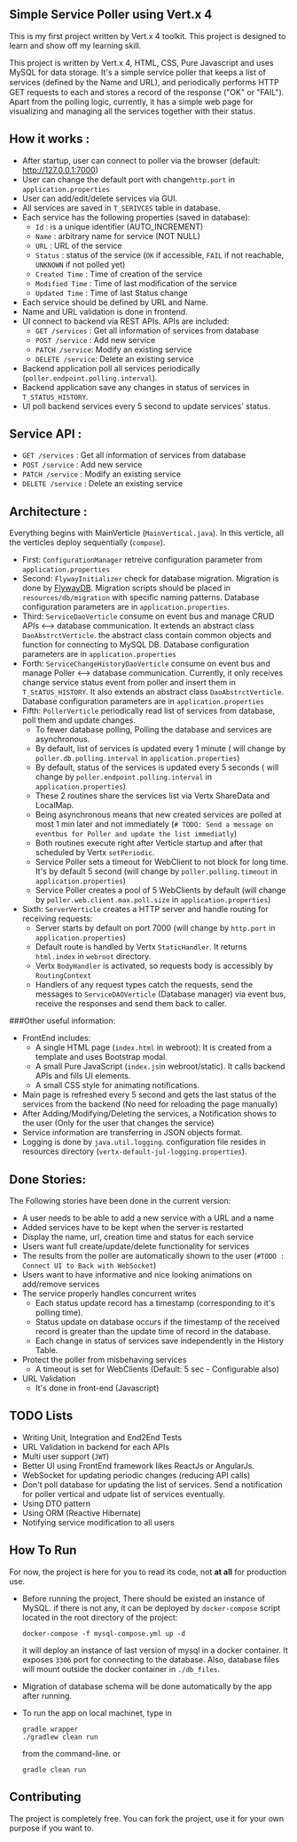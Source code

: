 ## Simple Service Poller using Vert.x 4

This is my first project written by Vert.x 4 toolkit.
This project is designed to learn and show off my learning skill.

This project is written by Vert.x 4, HTML, CSS, Pure Javascript and uses MySQL for data storage. It's a simple service poller that keeps a list of services (deﬁned by the Name and URL), and periodically performs HTTP GET requests to each and stores a record of the response ("OK" or "FAIL"). Apart from the polling logic, currently, it has a simple web page for visualizing and managing all the services together with their status.

## How it works :

* After startup, user can connect to poller via the browser (default: http://127.0.0.1:7000)
* User can change the default port with change`http.port` in `application.properties`
* User can add/edit/delete services via GUI.
* All services are saved in `T_SERIVCES` table in database.
* Each service has the following properties (saved in database):
  * `Id` : is a unique identifier (AUTO_INCREMENT)
  * `Name` : arbitrary name for service (NOT NULL)
  * `URL` : URL of the service
  * `Status` : status of the service (`OK` if accessible, `FAIL` if not reachable, `UNKNOWN` if not polled yet)
  * `Created Time` : Time of creation of the service
  * `Modified Time` : Time of last modification of the service
  * `Updated Time` : Time of last Status change
* Each service should be defined by URL and Name.
* Name and URL validation is done in frontend.
* UI connect to backend via REST APIs. APIs are included:
  * `GET /services` : Get all information of services from database
  * `POST /service` : Add new service
  * `PATCH /service`: Modify an existing service
  * `DELETE /service`: Delete an existing service
* Backend application poll all services periodically (`poller.endpoint.polling.interval`).
* Backend application save any changes in status of services in `T_STATUS_HISTORY`.
* UI poll backend services every 5 second to update services' status.


## Service API :

* `GET /services` : Get all information of services from database
* `POST /service` : Add new service
* `PATCH /service` : Modify an existing service
* `DELETE /service` : Delete an existing service

## Architecture :

Everything begins with MainVerticle (`MainVertical.java`).
In this verticle, all the verticles deploy sequentially (`compose`).

* First: `ConfigurationManager` retreive configuration parameter from `application.properties`
* Second: `FlywayInitializer` check for database migration. Migration is done by [FlywayDB](https://flywaydb.org). Migration scripts should be placed in `resources/db/migration` with specific naming patterns. Database configuration parameters are in `application.properties`.
* Third: `ServiceDaoVerticle` consume on event bus and manage CRUD APIs <--> database communication. It extends an abstract class `DaoAbstrctVerticle`. the abstract class contain common objects and function for connecting to MySQL DB. Database configuration parameters are in `application.properties`
* Forth: `ServiceChangeHistoryDaoVerticle` consume on event bus and manage Poller <--> database communication. Currently, it only receives change service status event from poller and insert them in `T_StATUS_HISTORY`. It also extends an abstract class `DaoAbstrctVerticle`. Database configuration parameters are in `application.properties`
* Fifth: `PollerVerticle` periodically read list of services from database, poll them and update changes.
  * To fewer database polling, Polling the database and services are asynchronous.
  * By default, list of services is updated every 1 minute ( will change by `poller.db.polling.interval` in `application.properties`)
  * By default, status of the services is updated every 5 seconds ( will change by `poller.endpoint.polling.interval` in `application.properties`)
  * These 2 routines share the services list via Vertx ShareData and LocalMap.
  * Being asynchronous means that new created services are polled at most 1 min later and not immediately (`# TODO: Send a message on eventbus for Poller and update the list immediatly`)
  * Both routines execute right after Verticle startup and after that scheduled by Vertx `setPeriodic`.
  * Service Poller sets a timeout for WebClient to not block for long time. It's by default 5 second (will change by `poller.polling.timeout` in `application.properties`)
  * Service Poller creates a pool of 5 WebClients by default (will change by `poller.web.client.max.poll.size` in `application.properties`)
* Sixth: `ServerVerticle` creates a HTTP server and handle routing for receiving requests:
  * Server starts by default on port 7000 (will change by `http.port` in `application.properties`)
  * Default route is handled by Vertx `StaticHandler`. It returns `html.index` in `webroot` directory.
  * Vertx `BodyHandler` is activated, so requests body is accessibly by `RoutingContext`
  * Handlers of any request types catch the requests, send the messages to `ServiceDAOVerticle` (Database manager) via event bus, receive the responses and send them back to caller.

###Other useful information:
* FrontEnd includes:
  * A single HTML page (`index.html` in webroot): It is created from a template and uses Bootstrap modal.
  * A small Pure JavaScript (`index.js`in webroot/static). It calls backend APIs and fills UI elements.
  * A small CSS style for animating notifications.
* Main page is refreshed every 5 second and gets the last status of the services from the backend (No need for reloading the page manually)
* After Adding/Modifying/Deleting the services, a Notification shows to the user (Only for the user that changes the service)
* Service information are transferring in JSON objects format.
* Logging is done by `java.util.logging`. configuration file resides in resources directory (`vertx-default-jul-logging.properties`).

## Done Stories:

The Following stories have been done in the current version:
* A user needs to be able to add a new service with a URL and a name
* Added services have to be kept when the server is restarted
* Display the name, url, creation time and status for each service
* Users want full create/update/delete functionality for services
* The results from the poller are automatically shown to the user (`#TODO : Connect UI to Back with WebSocket`)
* Users want to have informative and nice looking animations on add/remove services
* The service properly handles concurrent writes
  * Each status update record has a timestamp (corresponding to it's polling time).
  * Status update on database occurs if the timestamp of the received record is greater than the update time of record in the database.
  * Each change in status of services save independently in the History Table.
* Protect the poller from misbehaving services
  * A timeout is set for WebClients (Default: 5 sec - Configurable also)
* URL Validation
  * It's done in front-end (Javascript)

## TODO Lists
* Writing Unit, Integration and End2End Tests
* URL Validation in backend for each APIs
* Multi user support (`JWT`)
* Better UI using FrontEnd framework likes ReactJs or AngularJs.
* WebSocket for updating periodic changes (reducing API calls)
* Don't poll database for updating the list of services. Send a notification for poller vertical and udpate list of services eventually.
* Using DTO pattern
* Using ORM (Reactive Hibernate)
* Notifying service modification to all users


 ## How To Run
For now, the project is here for you to read its code, not **at all** for production use.

* Before running the project, There should be existed an instance of MySQL. if there is not any, it can be deployed by `docker-compose` script located in the root directory of the project:
  ```
  docker-compose -f mysql-compose.yml up -d
  ```
  it will deploy an instance of last version of mysql in a docker container. It exposes `3306` port for connecting to the database. Also, database files will mount outside the docker container in `./db_files`.


* Migration of database schema will be done automatically by the app after running.


* To run the app on local machinet, type in
  ```
  gradle wrapper
  ./gradlew clean run
  ```
  from the command-line. or
  ```
  gradle clean run
  ```

## Contributing

The project is completely free. You can fork the project, use it for your own purpose if you want to.

